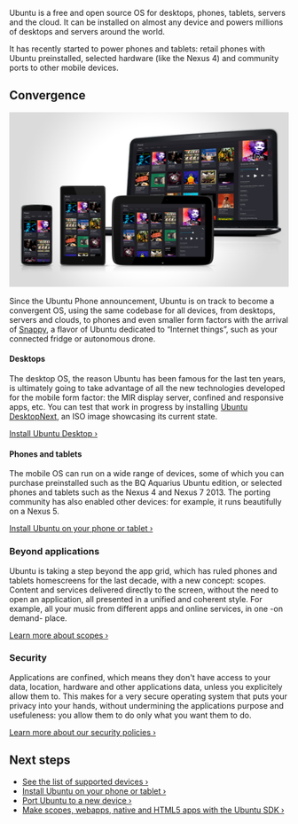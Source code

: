 





Ubuntu is a free and open source OS for desktops, phones, tablets, servers and
the cloud. It can be installed on almost any device and powers millions of
desktops and servers around the world.

It has recently started to power phones and tablets: retail phones with Ubuntu
preinstalled, selected hardware (like the Nexus 4) and community ports to
other mobile devices.

## Convergence

![](../../media/9a91f741-8b5b-4e12-957d-be76e0397dde-cms_page_media/25/moneyshot_music.jpg)

Since the Ubuntu Phone announcement, Ubuntu is on track to become a convergent
OS, using the same codebase for all devices, from desktops, servers and
clouds, to phones and even smaller form factors with the arrival of
[Snappy](), a flavor of Ubuntu dedicated to “Internet things”, such as your
connected fridge or autonomous drone.

#### Desktops

The desktop OS, the reason Ubuntu has been famous for the last ten years, is
ultimately going to take advantage of all the new technologies developed for
the mobile form factor: the MIR display server, confined and responsive apps,
etc. You can test that work in progress by installing [Ubuntu DesktopNext](http://cdimage.ubuntu.com/ubuntu-desktop-next/daily-live/current/), an
ISO image showcasing its current state.

[Install Ubuntu Desktop ›](http://www.ubuntu.com/download/)

#### Phones and tablets

The mobile OS can run on a wide range of devices, some of which you can
purchase preinstalled such as the BQ Aquarius Ubuntu edition, or selected
phones and tablets such as the Nexus 4 and Nexus 7 2013. The porting community
has also enabled other devices: for example, it runs beautifully on a Nexus 5.

[Install Ubuntu on your phone or tablet ›](/en/phone/devices/installing-ubuntu-for-devices/)

### Beyond applications

Ubuntu is taking a step beyond the app grid, which has ruled phones and
tablets homescreens for the last decade, with a new concept: scopes. Content
and services delivered directly to the screen, without the need to open an
application, all presented in a unified and coherent style. For example, all
your music from different apps and online services, in one -on demand- place.

[Learn more about scopes ›](/en/phone/scopes/)

### Security

Applications are confined, which means they don't have access to your data,
location, hardware and other applications data, unless you explicitely allow
them to. This makes for a very secure operating system that puts your privacy
into your hands, without undermining the applications purpose and usefuleness:
you allow them to do only what you want them to do.

[Learn more about our security policies ›](/en/publish/security-policy-groups/)

## Next steps

  * [See the list of supported devices ›](/en/phone/devices/devices/)
  * [Install Ubuntu on your phone or tablet ›](/en/phone/devices/installing-ubuntu-for-devices/)
  * [Port Ubuntu to a new device ›](/en/phone/devices/porting-new-device/)
  * [Make scopes, webapps, native and HTML5 apps with the Ubuntu SDK ›](/en/phone/apps/sdk/)





